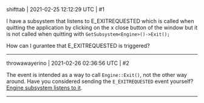 shifttab | 2021-02-25 12:12:29 UTC | #1

I have a subsystem that listens to E_EXITREQUESTED which is called when quitting the application by clicking on the x close button of the window but it is not called when quitting with `GetSubsystem<Engine>()->Exit();`

How can I gurantee that E_EXITREQUESTED is triggered?

-------------------------

throwawayerino | 2021-02-26 02:36:56 UTC | #2

The event is intended as a way to call `Engine::Exit()`, not the other way around.
Have you considered sending the `E_EXITREQUESTED` event yourself? [Engine subsystem listens to it](https://github.com/urho3d/Urho3D/blob/master/Source/Urho3D/Engine/Engine.cpp#L978).

-------------------------

